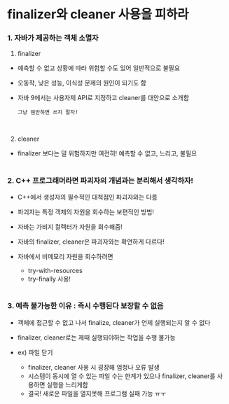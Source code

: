 # finalizer와 cleaner 사용을 피하라
### 1. 자바가 제공하는 객체 소멸자
1) finalizer 
- 예측할 수 없고 상황에 따라 위험할 수도 있어 일반적으로 불필요

- 오동작, 낮은 성능, 이식성 문제의 원인이 되기도 함
- 자바 9에서는 사용자제 API로 지정하고 cleaner를 대안으로 소개함

  `그냥 웬만하면 쓰지 말자!`
<br>

2) cleaner
- finalizer 보다는 덜 위험하지만 여전히! 예측할 수 없고, 느리고, 불필요

#
### 2. C++ 프로그래머라면 파괴자의 개념과는 분리해서 생각하자!
- C++에서 생성자의 필수적인 대척점인 파괴자와는 다름

- 파괴자는 특정 객체의 자원을 회수하는 보편적인 방법!
- 자바는 가비지 컬렉터가 자원을 회수해줌!
- 자바의 finalizer, cleaner은 파괴자와는 확연하게 다르다!
- 자바에서 비메모리 자원을 회수하려면
  - try-with-resources
  - try-finally 사용!

#
### 3. 예측 불가능한 이유 : 즉시 수행된다 보장할 수 없음
- 객체에 접근할 수 없고 나서 finalize, cleaner가 언제 실행되는지 알 수 없다
- finalizer, cleaner로는 제때 실행되야하는 작업을 수행 불가능

- ex) 파일 닫기
  - finalizer, cleaner 사용 시 굉장해 엄청나 오류 발생
  - 시스템이 동시에 열 수 있는 파일 수는 한계가 있으나 finalizer, cleaner를 사용하면 실행을 느리게함
  - 결국! 새로운 파일을 열지못해 프로그램 실패 가능 ㅠㅜ


